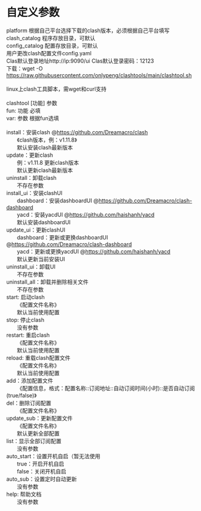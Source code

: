 # 自定义参数 <br>
platform 根据自己平台选择下载的clash版本，必须根据自己平台填写 <br>
clash_catalog 程序存放目录，可默认 <br>
config_catalog 配置存放目录，可默认 <br>
用户更改clash配置文件config.yaml <br>
Clas默认登录地址http://ip:9090/ui
Clas默认登录密码：12123 <br>
下载：wget -O https://raw.githubusercontent.com/onlypeng/clashtools/main/clashtool.sh <br>
 <br>
linux上clash工具脚本，需wget和curl支持 <br>
 <br>
clashtool \[功能\] 参数 <br>
fun: 功能 必填 <br>
var: 参数 根据fun选填 <br>
 <br>
install：安装clash @https://github.com/Dreamacro/clash <br>
&emsp;&emsp;《clash版本，例：v1.11.8》 <br>
&emsp;&emsp;默认安装clash最新版本 <br>
update：更新clash <br>
&emsp;&emsp;例：v1.11.8 更新clash版本 <br>
&emsp;&emsp;默认更新clash最新版本 <br>
uninstall：卸载clash <br>
&emsp;&emsp;不存在参数 <br>
install_ui：安装clashUI <br>
&emsp;&emsp;dashboard：安装dashboardUI @https://github.com/Dreamacro/clash-dashboard <br>
&emsp;&emsp;yacd：安装yacdUI @https://github.com/haishanh/yacd <br>
&emsp;&emsp;默认安装dashboardUI <br>
update_ui：更新clashUI <br>
&emsp;&emsp;dashboard：更新或更换dashboardUI @https://github.com/Dreamacro/clash-dashboard <br>
&emsp;&emsp;yacd：更新或更换yacdUI @https://github.com/haishanh/yacd <br>
&emsp;&emsp;默认更新当前安装UI <br>
uninstall_ui：卸载UI <br>
&emsp;&emsp;不存在参数 <br>
uninstall_all：卸载并删除相关文件 <br>
&emsp;&emsp;不存在参数 <br>
start: 启动clash <br>
&emsp;&emsp;《配置文件名称》 <br>
&emsp;&emsp;默认当前使用配置 <br>
stop: 停止clash <br>
&emsp;&emsp;没有参数 <br>
restart: 重启clash <br>
&emsp;&emsp;《配置文件名称》 <br>
&emsp;&emsp;默认当前使用配置 <br>
reload: 重载clash配置文件 <br>
&emsp;&emsp;《配置文件名称》 <br>
&emsp;&emsp;默认当前使用配置 <br>
add：添加配置文件 <br>
&emsp;&emsp;《配置信息，格式：配置名称::订阅地址::自动订阅时间(小时)::是否自动订阅(true/false)》 <br>
del：删除订阅配置 <br>
&emsp;&emsp;《配置文件名称》 <br>
update_sub：更新配置文件 <br>
&emsp;&emsp;《配置文件名称》 <br>
&emsp;&emsp;默认更新全部配置 <br>
list：显示全部订阅配置 <br>
&emsp;&emsp;没有参数 <br>
auto_start：设置开机自启（暂无法使用 <br>
&emsp;&emsp;true：开启开机自启 <br>
&emsp;&emsp;false：关闭开机自启 <br>
auto_sub：设置定时自动更新 <br>
&emsp;&emsp;没有参数 <br>
help: 帮助文档 <br>
&emsp;&emsp;没有参数 <br>
